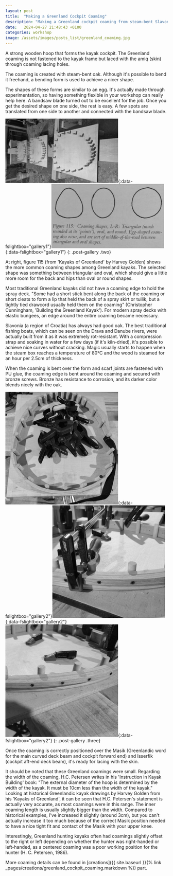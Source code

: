 ```yaml
---
layout: post
title:  "Making a Greenland Cockpit Coaming"
description: "Making a Greenland cockpit coaming from steam-bent Slavonian oak"
date:   2024-04-27 21:48:43 +0100
categories: workshop
image: /assets/images/posts_list/greenland_coaming.jpg
---
```

A strong wooden hoop that forms the kayak cockpit. The Greenland coaming is not fastened to the kayak frame but laced with the amiq (skin) through coaming lacing holes.

The coaming is created with steam-bent oak. Although it's possible to bend it freehand, a bending form is used to achieve a nicer shape.

The shapes of these forms are similar to an egg. It's actually made through experimentation, so having something flexible in your workshop can really help here. A bandsaw blade turned out to be excellent for the job. Once you get the desired shape on one side, the rest is easy. A few spots are translated from one side to another and connected with the bandsaw blade.

[![greenland_coaming_bending_form](/assets/images/posts/greenland-coaming/greenland_coaming_bending_form_s.jpg)](/assets/images/posts/greenland-coaming/greenland_coaming_bending_form.jpg){:data-fslightbox="gallery1"}[![greenland_coaming_bending_form](/assets/images/posts/greenland-coaming/coaming_types_s.jpg)](/assets/images/posts/greenland-coaming/coaming_types.jpg){:data-fslightbox="gallery1"}
{: .post-gallery .two}

At right, figure 115 (from 'Kayaks of Greenland' by Harvey Golden) shows the more common coaming shapes among Greenland kayaks. The selected shape was something between triangular and oval, which should give a little more room for the back and hips than oval or round shapes.

Most traditional Greenland kayaks did not have a coaming edge to hold the spray deck. "Some had a short stick bent along the back of the coaming or short cleats to form a lip that held the back of a spray skirt or tuilik, but a tightly tied drawcord usually held them on the coaming" (Christopher Cunningham, 'Building the Greenland Kayak'). For modern spray decks with elastic bungees, an edge around the entire coaming became necessary.

Slavonia (a region of Croatia) has always had good oak. The best traditional fishing boats, which can be seen on the Drava and Danube rivers, were actually built from it as it was extremely rot-resistant.
With a compression strap and soaking in water for a few days (if it's kiln-dried), it's possible to achieve nice curves without cracking.
Magic usually starts to happen when the steam box reaches a temperature of 80°C and the wood is steamed for an hour per 2.5cm of thickness.

When the coaming is bent over the form and scarf joints are fastened with PU glue, the coaming edge is bent around the coaming and secured with bronze screws. Bronze has resistance to corrosion, and its darker color blends nicely with the oak. 

[![greenland_coaming_bending_form](/assets/images/posts/greenland-coaming/greenland_coaming_s.jpg)](/assets/images/posts/greenland-coaming/greenland_coaming.jpg){:data-fslightbox="gallery2"}[![greenland_coaming_bending_form](/assets/images/posts/greenland-coaming/greenland_coaming_edge_s.jpg)](/assets/images/posts/greenland-coaming/greenland_coaming_edge.jpg){:data-fslightbox="gallery2"}[![greenland_coaming_bending_form](/assets/images/posts/greenland-coaming/greenland_coaming_edge_02_s.jpg)](/assets/images/posts/greenland-coaming/greenland_coaming_edge_02.jpg){:data-fslightbox="gallery2"}
{: .post-gallery .three}

Once the coaming is correctly positioned over the Masik (Greenlandic word for the main curved deck beam and cockpit forward end) and Isserfik (cockpit aft-end deck beam), it's ready for lacing with the skin.

It should be noted that these Greenland coamings were small. Regarding the width of the coaming, H.C. Petersen writes in his 'Instruction in Kayak Building' book: "The external diameter of the hoop is determined by the width of the kayak. It must be 10cm less than the width of the kayak." Looking at historical Greenlandic kayak drawings by Harvey Golden from his 'Kayaks of Greenland', it can be seen that H.C. Petersen's statement is actually very accurate, as most coamings were in this range.
The inner coaming length is usually slightly bigger than the width. Compared to historical examples, I've increased it slightly (around 3cm), but you can't actually increase it too much because of the correct Masik position needed to have a nice tight fit and contact of the Masik with your upper knee.

Interestingly, Greenland hunting kayaks often had coamings slightly offset to the right or left depending on whether the hunter was right-handed or left-handed, as a centered coaming was a poor working position for the hunter (H. C. Petersen, 1986).

More coaming details can be found in [creations]({{ site.baseurl }}{% link _pages/creations/greenland_cockpit_coaming.markdown %}) part.
